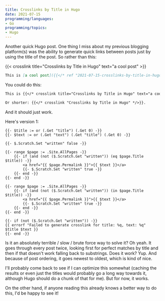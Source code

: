 ```yaml
---
title: Crosslinks by Title in Hugo
date: 2021-07-15
programming/languages:
- Go
programming/topics:
- Hugo
---
```

Another quick Hugo post. One thing I miss about my previous blogging platform(s) was the ability to generate quick links between posts just by using the title of the post. So rather than this:

{{< crosslink title="Crosslinks by Title in Hugo" text="a cool post" >}}


```markdown
This is [a cool post]({{</* ref "2021-07-15-crosslinks-by-title-in-hugo" */>}}), go read it.
```

You could do this:

```markdown
This is {{</* crosslink title="Crosslinks by Title in Hugo" text="a cool post" */>}}.

Or shorter: {{</* crosslink "Crosslinks by Title in Hugo" */>}}.
```

And it should just work. 

<!--more-->

Here's version 1:

```text
{{- $title := or (.Get "title") (.Get 0) -}}
{{- $text := or (.Get "text") (.Get "title") (.Get 0) -}}

{{- $.Scratch.Set "written" false -}}

{{- range $page := .Site.AllPages -}}
    {{- if (and (not ($.Scratch.Get "written")) (eq $page.Title $title)) -}}
        <a href="{{ $page.Permalink }}">{{ $text }}</a>
        {{- $.Scratch.Set "written" true -}}
    {{- end -}}
{{- end -}}

{{- range $page := .Site.AllPages -}}
    {{- if (and (not ($.Scratch.Get "written")) (in $page.Title $title)) -}}
        <a href="{{ $page.Permalink }}">{{ $text }}</a>
        {{- $.Scratch.Set "written" true -}}
    {{- end -}}
{{- end -}}

{{- if (not ($.Scratch.Get "written")) -}}
{{ errorf "Failed to generate crosslink for title: %q, text: %q" $title $text }}
{{- end -}}
```

Is it an absolutely terrible / slow / brute force way to solve it? Oh yeah. It goes through every post twice, looking first for perfect matches by title and then if that doesn't work falling back to substrings. Does it work? Yup. And because of post ordering, it goes newest to oldest, which is kind of nice. 

I'll probably come back to see if I can optimize this somewhat (caching the results or even just the titles would probably go a long way towards it, although Hugo should do a chunk of that for me). But for now, it works. 

On the other hand, if anyone reading this already knows a better way to do this, I'd be happy to see it!